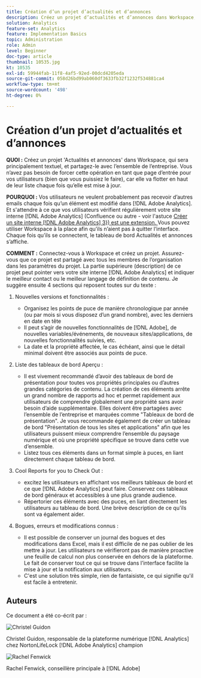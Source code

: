 ```yaml
---
title: Création d’un projet d’actualités et d’annonces
description: Créez un projet d’actualités et d’annonces dans Workspace, qui sera principalement textuel, et qui sera partagé avec l’ensemble de l’entreprise.
solution: Analytics
feature-set: Analytics
feature: Implementation Basics
topic: Administration
role: Admin
level: Beginner
doc-type: article
thumbnail: 10535.jpg
kt: 10535
exl-id: 59944fab-11f8-4af5-92ed-00dcd4205eda
source-git-commit: 058d26bd99ab060df3633fb32f1232f534881ca4
workflow-type: tm+mt
source-wordcount: '498'
ht-degree: 0%

---
```


# Création d’un projet d’actualités et d’annonces

**QUOI :** Créez un projet &#39;Actualités et annonces&#39; dans Workspace, qui sera principalement textuel, et partagez-le avec l’ensemble de l’entreprise. Vous n’avez pas besoin de forcer cette opération en tant que page d’entrée pour vos utilisateurs (bien que vous puissiez le faire), car elle va flotter en haut de leur liste chaque fois qu’elle est mise à jour.

**POURQUOI :** Vos utilisateurs ne veulent probablement pas recevoir d’autres emails chaque fois qu’un élément est modifié dans [!DNL Adobe Analytics]. Et s&#39;attendre à ce que vos utilisateurs vérifient régulièrement votre site interne [!DNL Adobe Analytics] (Confluence ou autre - voir l&#39;astuce [Créer un site interne [!DNL Adobe Analytics] 3&rbrace;) est une extension. ](create-an-internal-adobe-analytics-site.md) Vous pouvez utiliser Workspace à la place afin qu’ils n’aient pas à quitter l’interface. Chaque fois qu’ils se connectent, le tableau de bord Actualités et annonces s’affiche.

**COMMENT :** Connectez-vous à Workspace et créez un projet. Assurez-vous que ce projet est partagé avec tous les membres de l’organisation dans les paramètres du projet. La partie supérieure (description) de ce projet peut pointer vers votre site interne [!DNL Adobe Analytics] et indiquer le meilleur contact ou le meilleur langage de définition de contenu. Je suggère ensuite 4 sections qui reposent toutes sur du texte :

1. Nouvelles versions et fonctionnalités :

   * Organisez les points de puce de manière chronologique par année (ou par mois si vous disposez d’un grand nombre), avec les derniers en date en tête
   * Il peut s’agir de nouvelles fonctionnalités de [!DNL Adobe], de nouvelles variables/événements, de nouveaux sites/applications, de nouvelles fonctionnalités suivies, etc.
   * La date et la propriété affectée, le cas échéant, ainsi que le détail minimal doivent être associés aux points de puce.

1. Liste des tableaux de bord Aperçu :

   * Il est vivement recommandé d’avoir des tableaux de bord de présentation pour toutes vos propriétés principales ou d’autres grandes catégories de contenu. La création de ces éléments arrête un grand nombre de rapports ad hoc et permet rapidement aux utilisateurs de comprendre globalement une propriété sans avoir besoin d’aide supplémentaire. Elles doivent être partagées avec l’ensemble de l’entreprise et marquées comme &quot;Tableaux de bord de présentation&quot;. Je vous recommande également de créer un tableau de bord &quot;Présentation de tous les sites et applications&quot; afin que les utilisateurs puissent mieux comprendre l’ensemble du paysage numérique et où une propriété spécifique se trouve dans cette vue d’ensemble.
   * Listez tous ces éléments dans un format simple à puces, en liant directement chaque tableau de bord.

1. Cool Reports for you to Check Out :

   * excitez les utilisateurs en affichant vos meilleurs tableaux de bord et ce que [!DNL Adobe Analytics] peut faire. Conservez ces tableaux de bord généraux et accessibles à une plus grande audience.
   * Répertorier ces éléments avec des puces, en liant directement les utilisateurs au tableau de bord. Une brève description de ce qu&#39;ils sont va également aider.

1. Bogues, erreurs et modifications connus :

   * Il est possible de conserver un journal des bogues et des modifications dans Excel, mais il est difficile de ne pas oublier de les mettre à jour. Les utilisateurs ne vérifieront pas de manière proactive une feuille de calcul non plus conservée en dehors de la plateforme. Le fait de conserver tout ce qui se trouve dans l’interface facilite la mise à jour et la notification aux utilisateurs.
   * C&#39;est une solution très simple, rien de fantaisiste, ce qui signifie qu&#39;il est facile à entretenir.

## Auteurs

Ce document a été co-écrit par :

![Christel Guidon](assets/Christel-Headshot-150.png)

Christel Guidon, responsable de la plateforme numérique [!DNL Analytics] chez NortonLifeLock
[!DNL Adobe Analytics] champion

![Rachel Fenwick](assets/Rachel-Fenwick-150.png)

Rachel Fenwick, conseillère principale à [!DNL Adobe]
